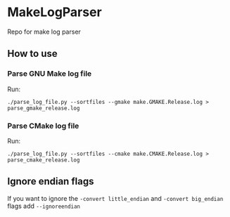 # MakeLogParser
Repo for make log parser

## How to use

### Parse GNU Make log file

Run:
```
./parse_log_file.py --sortfiles --gmake make.GMAKE.Release.log > parse_gmake_release.log
```
### Parse CMake log file

Run:
```
./parse_log_file.py --sortfiles --cmake make.CMAKE.Release.log > parse_cmake_release.log
```

## Ignore endian flags
If you want to ignore the `-convert little_endian` and `-convert big_endian` flags add `--ignoreendian`
